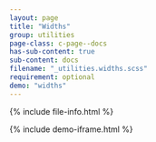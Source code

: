 ```yaml
---
layout: page
title: "Widths"
group: utilities
page-class: c-page--docs
has-sub-content: true
sub-content: docs
filename: "_utilities.widths.scss"
requirement: optional
demo: "widths"
---
```


{% include file-info.html %}



{% include demo-iframe.html %}

